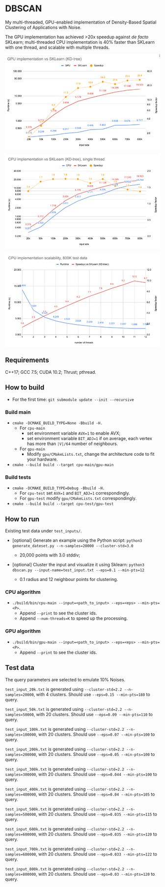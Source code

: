 # DBSCAN
My multi-threaded, GPU-enabled implementation of Density-Based Spatial 
Clustering of Applications with Noise.

The GPU implementation has achieved >20x speedup against *de facto* SKLearn; 
multi-threaded CPU implementation is 40% faster than SKLearn with one thread, 
and scalable with multiple threads.

![image info](GPUvsSKL.png)

![image info](CPUvsSKL.png)

![image info](CPU_scalability.png)

## Requirements
C++17; GCC 7.5; CUDA 10.2; Thrust; pthread.

## How to build
- For the first time: `git submodule update --init --recursive`
### Build main
- `cmake -DCMAKE_BUILD_TYPE=None -Bbuild -H.`
  - For `cpu-main`
    - set environment variable `AVX=1` to enable AVX;
    - set environment variable `BIT_ADJ=1` if on average, each vertex has more 
      than `|V|/64` number of neighbours.
  - For `gpu-main`
    - Modify `gpu/CMakeLists.txt`, change the architecture code to fit your 
      hardware.
- `cmake --build build --target cpu-main/gpu-main`
### Build tests
- `cmake -DCMAKE_BUILD_TYPE=Debug -Bbuild -H.`
  - For `cpu-test` set `AVX=1` and `BIT_ADJ=1` correspondingly.
  - For `gpu-test` modify `gpu/CMakeLists.txt` correspondingly.
- `cmake --build build --target cpu-test/gpu-test`

## How to run
Existing test data under `test_inputs/`.

- [optional] Generate an example using the Python script:
`python3 generate_dateset.py --n-samples=20000 --cluster-std=3.0`
  - 20,000 points with 3.0 stddiv;

- [optional] Cluster the input and visualize it using Sklearn:
`python3 dbscan.py --input-name=test_input.txt --eps=0.1 --min-pts=12`
  - 0.1 radius and 12 neighbour points for clustering.

### CPU algorithm
- `./build/bin/cpu-main --input=<path_to_input> --eps=<eps> --min-pts=<P>`.
  - Append `--print` to see the cluster ids.
  - Append `--num-threads=K` to speed up the processing.

### GPU algorithm
- `./build/bin/gpu-main --input=<path_to_input> --eps=<eps> --min-pts=<P>`.
  - Append `--print` to see the cluster ids.

## Test data
The query parameters are selected to emulate 10% Noises.

`test_input_20k.txt` is generated using `--cluster-std=2.2 --n-samples=20000`,
with 4 clusters. Should use `--eps=0.15 --min-pts=180` to query.

`test_input_50k.txt` is generated using `--cluster-std=2.2 --n-samples=50000`,
with 20 clusters. Should use `--eps=0.09 --min-pts=110` to query.

`test_input_100k.txt` is generated using `--cluster-std=2.2 --n-samples=100000`,
with 20 clusters. Should use `--eps=0.07 --min-pts=100` to query.

`test_input_200k.txt` is generated using `--cluster-std=2.2 --n-samples=200000`,
with 20 clusters. Should use `--eps=0.05 --min-pts=100` to query.

`test_input_300k.txt` is generated using `--cluster-std=2.2 --n-samples=300000`,
with 20 clusters. Should use `--eps=0.044 --min-pts=100` to query.

`test_input_400k.txt` is generated using `--cluster-std=2.2 --n-samples=400000`,
with 20 clusters. Should use `--eps=0.04 --min-pts=105` to query.

`test_input_500k.txt` is generated using `--cluster-std=2.2 --n-samples=500000`,
with 20 clusters. Should use `--eps=0.035 --min-pts=115` to query.

`test_input_600k.txt` is generated using `--cluster-std=2.2 --n-samples=600000`,
with 20 clusters. Should use `--eps=0.035 --min-pts=120` to query.

`test_input_700k.txt` is generated using `--cluster-std=2.2 --n-samples=600000`,
with 20 clusters. Should use `--eps=0.033 --min-pts=122` to query.

`test_input_800k.txt` is generated using `--cluster-std=2.2 --n-samples=800000`,
with 20 clusters. Should use `--eps=0.03 --min-pts=120` to query.
